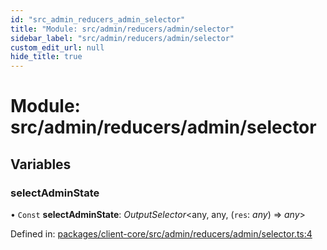 ```yaml
---
id: "src_admin_reducers_admin_selector"
title: "Module: src/admin/reducers/admin/selector"
sidebar_label: "src/admin/reducers/admin/selector"
custom_edit_url: null
hide_title: true
---
```


# Module: src/admin/reducers/admin/selector

## Variables

### selectAdminState

• `Const` **selectAdminState**: *OutputSelector*<any, any, (`res`: *any*) => *any*\>

Defined in: [packages/client-core/src/admin/reducers/admin/selector.ts:4](https://github.com/xr3ngine/xr3ngine/blob/2d83606b6/packages/client-core/src/admin/reducers/admin/selector.ts#L4)
